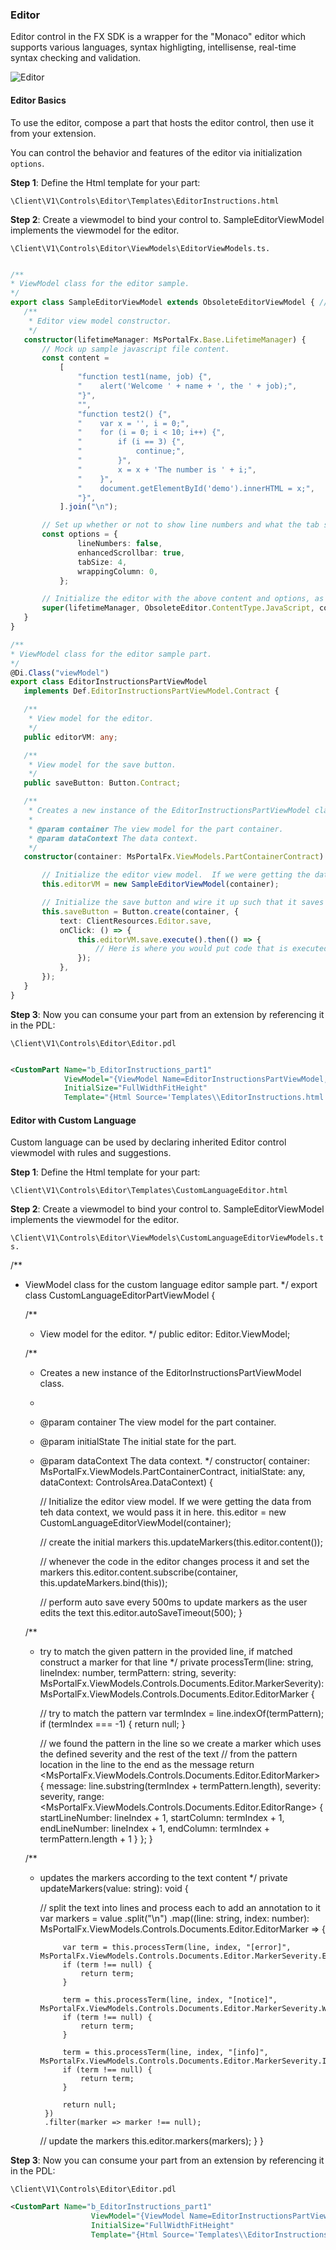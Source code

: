 
<a name="editor"></a>
### Editor

Editor control in the FX SDK is a wrapper for the "Monaco" editor which supports various languages, syntax highligting, intellisense, real-time syntax checking and validation.

![Editor][editor-code]

<a name="editor-editor-basics"></a>
#### Editor Basics

To use the editor, compose a part that hosts the editor control, then use it from your extension.

You can control the behavior and features of the editor via initialization `options`.

**Step 1**: Define the Html template for your part:

`\Client\V1\Controls\Editor\Templates\EditorInstructions.html`

**Step 2**: Create a viewmodel to bind your control to. SampleEditorViewModel implements the viewmodel for the editor.

`\Client\V1\Controls\Editor\ViewModels\EditorViewModels.ts.`

```typescript

/**
* ViewModel class for the editor sample.
*/
export class SampleEditorViewModel extends ObsoleteEditorViewModel { // eslint-disable-line deprecation/deprecation
   /**
    * Editor view model constructor.
    */
   constructor(lifetimeManager: MsPortalFx.Base.LifetimeManager) {
       // Mock up sample javascript file content.
       const content =
           [
               "function test1(name, job) {",
               "    alert('Welcome ' + name + ', the ' + job);",
               "}",
               "",
               "function test2() {",
               "    var x = '', i = 0;",
               "    for (i = 0; i < 10; i++) {",
               "        if (i == 3) {",
               "            continue;",
               "        }",
               "        x = x + 'The number is ' + i;",
               "    }",
               "    document.getElementById('demo').innerHTML = x;",
               "}",
           ].join("\n");

       // Set up whether or not to show line numbers and what the tab size is in the editor.
       const options = {
               lineNumbers: false,
               enhancedScrollbar: true,
               tabSize: 4,
               wrappingColumn: 0,
           };

       // Initialize the editor with the above content and options, as well as set the type to be JavaScript.
       super(lifetimeManager, ObsoleteEditor.ContentType.JavaScript, content, options);
   }
}

/**
* ViewModel class for the editor sample part.
*/
@Di.Class("viewModel")
export class EditorInstructionsPartViewModel
   implements Def.EditorInstructionsPartViewModel.Contract {

   /**
    * View model for the editor.
    */
   public editorVM: any;

   /**
    * View model for the save button.
    */
   public saveButton: Button.Contract;

   /**
    * Creates a new instance of the EditorInstructionsPartViewModel class.
    *
    * @param container The view model for the part container.
    * @param dataContext The data context.
    */
   constructor(container: MsPortalFx.ViewModels.PartContainerContract) {

       // Initialize the editor view model.  If we were getting the data from teh data context, we would pass it in here.
       this.editorVM = new SampleEditorViewModel(container);

       // Initialize the save button and wire it up such that it saves the content of the editor.
       this.saveButton = Button.create(container, {
           text: ClientResources.Editor.save,
           onClick: () => {
               this.editorVM.save.execute().then(() => {
                   // Here is where you would put code that is executed after any changes have been written back to the content property on the viewmodel.
               });
           },
       });
   }
}

```

**Step 3**: Now you can consume your part from an extension by referencing it in the PDL:

`\Client\V1\Controls\Editor\Editor.pdl`

```xml

<CustomPart Name="b_EditorInstructions_part1"
            ViewModel="{ViewModel Name=EditorInstructionsPartViewModel, Module=./Editor/ViewModels/EditorViewModels}"
            InitialSize="FullWidthFitHeight"
            Template="{Html Source='Templates\\EditorInstructions.html'}" />

```

[editor-code]: ../media/portalfx-controls/editor-code.png

<a name="editor-editor-with-custom-language"></a>
#### Editor with Custom Language

Custom language can be used by declaring inherited Editor control viewmodel with rules and suggestions.

**Step 1**: Define the Html template for your part:

`\Client\V1\Controls\Editor\Templates\CustomLanguageEditor.html`

**Step 2**: Create a viewmodel to bind your control to. SampleEditorViewModel implements the viewmodel for the editor.

`\Client\V1\Controls\Editor\ViewModels\CustomLanguageEditorViewModels.ts.`

/**
 * ViewModel class for the custom language editor sample part.
 */
export class CustomLanguageEditorPartViewModel {

    /**
     * View model for the editor.
     */
    public editor: Editor.ViewModel;

    /**
     * Creates a new instance of the EditorInstructionsPartViewModel class.
     *
     * @param container The view model for the part container.
     * @param initialState The initial state for the part.
     * @param dataContext The data context.
     */
    constructor(
        container: MsPortalFx.ViewModels.PartContainerContract,
        initialState: any,
        dataContext: ControlsArea.DataContext) {

        // Initialize the editor view model.  If we were getting the data from teh data context, we would pass it in here.
        this.editor = new CustomLanguageEditorViewModel(container);

        // create the initial markers
        this.updateMarkers(this.editor.content());

        // whenever the code in the editor changes process it and set the markers
        this.editor.content.subscribe(container, this.updateMarkers.bind(this));

        // perform auto save every 500ms to update markers as the user edits the text
        this.editor.autoSaveTimeout(500);
    }

    /**
     * try to match the given pattern in the provided line, if matched construct a marker for that line
     */
    private processTerm(line: string, lineIndex: number, termPattern: string, severity: MsPortalFx.ViewModels.Controls.Documents.Editor.MarkerSeverity): MsPortalFx.ViewModels.Controls.Documents.Editor.EditorMarker {

        // try to match the pattern
        var termIndex = line.indexOf(termPattern);
        if (termIndex === -1) {
            return null;
        }

        // we found the pattern in the line so we create a marker which uses the defined severity and the rest of the text
        // from the pattern location in the line to the end as the message
        return <MsPortalFx.ViewModels.Controls.Documents.Editor.EditorMarker> {
            message: line.substring(termIndex + termPattern.length),
            severity: severity,
            range: <MsPortalFx.ViewModels.Controls.Documents.Editor.EditorRange> {
                startLineNumber: lineIndex + 1,
                startColumn: termIndex + 1,
                endLineNumber: lineIndex + 1,
                endColumn: termIndex + termPattern.length + 1
            }
        };
    }

    /**
     * updates the markers according to the text content
     */
    private updateMarkers(value: string): void {

        // split the text into lines and process each to add an annotation to it
        var markers = value
            .split("\n")
            .map((line: string, index: number): MsPortalFx.ViewModels.Controls.Documents.Editor.EditorMarker => {

                var term = this.processTerm(line, index, "[error]", MsPortalFx.ViewModels.Controls.Documents.Editor.MarkerSeverity.Error);
                if (term !== null) {
                    return term;
                }

                term = this.processTerm(line, index, "[notice]", MsPortalFx.ViewModels.Controls.Documents.Editor.MarkerSeverity.Warning);
                if (term !== null) {
                    return term;
                }

                term = this.processTerm(line, index, "[info]", MsPortalFx.ViewModels.Controls.Documents.Editor.MarkerSeverity.Info);
                if (term !== null) {
                    return term;
                }

                return null;
            })
            .filter(marker => marker !== null);

        // update the markers
        this.editor.markers(markers);
    }
}

**Step 3**: Now you can consume your part from an extension by referencing it in the PDL:

`\Client\V1\Controls\Editor\Editor.pdl`

```xml
<CustomPart Name="b_EditorInstructions_part1"
                  ViewModel="{ViewModel Name=EditorInstructionsPartViewModel, Module=./Editor/ViewModels/EditorViewModels}"
                  InitialSize="FullWidthFitHeight"
                  Template="{Html Source='Templates\\EditorInstructions.html'}" />
```
